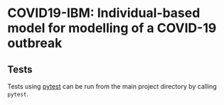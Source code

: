 COVID19-IBM: Individual-based model for modelling of a COVID-19 outbreak
========================================================================


Tests
-----

Tests using [pytest](https://docs.pytest.org/en/latest/getting-started.html) can be run from the main project directory by calling `pytest`.

